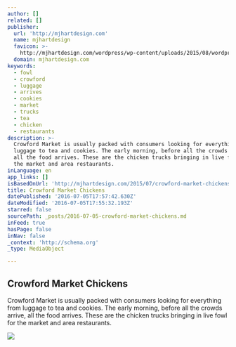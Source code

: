 ```yaml
---
author: []
related: []
publisher:
  url: 'http://mjhartdesign.com'
  name: mjhartdesign
  favicon: >-
    http://mjhartdesign.com/wordpress/wp-content/uploads/2015/08/wordpress-logo-simplified-rgb-55be3688v1_site_icon-256x256.png
  domain: mjhartdesign.com
keywords:
  - fowl
  - crowford
  - luggage
  - arrives
  - cookies
  - market
  - trucks
  - tea
  - chicken
  - restaurants
description: >-
  Crowford Market is usually packed with consumers looking for everything from
  luggage to tea and cookies. The early morning, before all the crowds arrive,
  all the food arrives. These are the chicken trucks bringing in live fowl for
  the market and area restaurants.
inLanguage: en
app_links: []
isBasedOnUrl: 'http://mjhartdesign.com/2015/07/crowford-market-chickens/'
title: Crowford Market Chickens
datePublished: '2016-07-05T17:57:42.630Z'
dateModified: '2016-07-05T17:55:32.193Z'
starred: false
sourcePath: _posts/2016-07-05-crowford-market-chickens.md
inFeed: true
hasPage: false
inNav: false
_context: 'http://schema.org'
_type: MediaObject

---
```

<article style=""><h1>Crowford Market Chickens</h1><p>Crowford Market is usually packed with consumers looking for everything from luggage to tea and cookies. The early morning, before all the crowds arrive, all the food arrives. These are the chicken trucks bringing in live fowl for the market and area restaurants.</p><img src="http://mjhartdesign.com/wordpress/wp-content/uploads/2015/04/MG_3642.jpg" /></article>